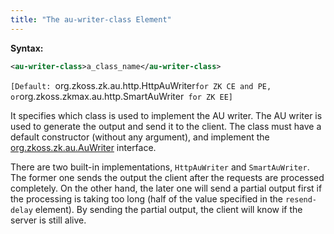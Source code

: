 ```yaml
---
title: "The au-writer-class Element"
---
```


**Syntax:**

```xml
<au-writer-class>a_class_name</au-writer-class>
```

`[Default: `org.zkoss.zk.au.http.HttpAuWriter` for ZK CE and PE, or `org.zkoss.zkmax.au.http.SmartAuWriter` for ZK EE]`

It specifies which class is used to implement the AU writer. The AU
writer is used to generate the output and send it to the client. The
class must have a default constructor (without any argument), and
implement the
[org.zkoss.zk.au.AuWriter](https://www.zkoss.org/javadoc/latest/zk/org/zkoss/zk/au/AuWriter.html) interface.

There are two built-in implementations, `HttpAuWriter` and
`SmartAuWriter`. The former one sends the output the client after the
requests are processed completely. On the other hand, the later one will
send a partial output first if the processing is taking too long (half
of the value specified in the `resend-delay` element). By sending the
partial output, the client will know if the server is still alive.



